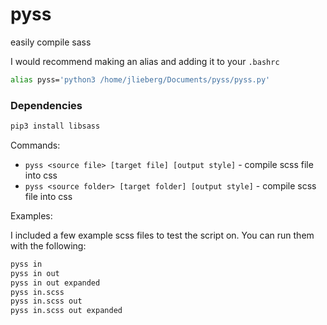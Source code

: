 # pyss

easily compile sass

I would recommend making an alias and adding it to your `.bashrc`
```sh
alias pyss='python3 /home/jlieberg/Documents/pyss/pyss.py'
```

### Dependencies

```sh
pip3 install libsass
```

Commands:
* `pyss <source file> [target file] [output style]` - compile scss file into css
* `pyss <source folder> [target folder] [output style]` - compile scss file into css

Examples:

I included a few example scss files to test the script on. You can run them with the following:

```sh
pyss in
pyss in out
pyss in out expanded
pyss in.scss
pyss in.scss out
pyss in.scss out expanded
```
